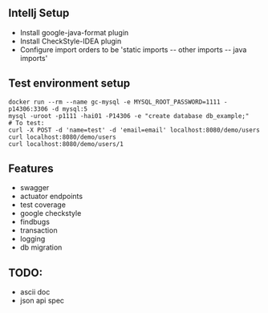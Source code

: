 ## Intellj Setup

- Install google-java-format plugin
- Install CheckStyle-IDEA plugin
- Configure import orders to be 'static imports -- other imports -- java imports'

## Test environment setup

```
docker run --rm --name gc-mysql -e MYSQL_ROOT_PASSWORD=1111 -p14306:3306 -d mysql:5
mysql -uroot -p1111 -hai01 -P14306 -e "create database db_example;"
# To test:
curl -X POST -d 'name=test' -d 'email=email' localhost:8080/demo/users
curl localhost:8080/demo/users
curl localhost:8080/demo/users/1
```

## Features
- swagger
- actuator endpoints
- test coverage
- google checkstyle
- findbugs
- transaction
- logging
- db migration

## TODO:
- ascii doc
- json api spec
